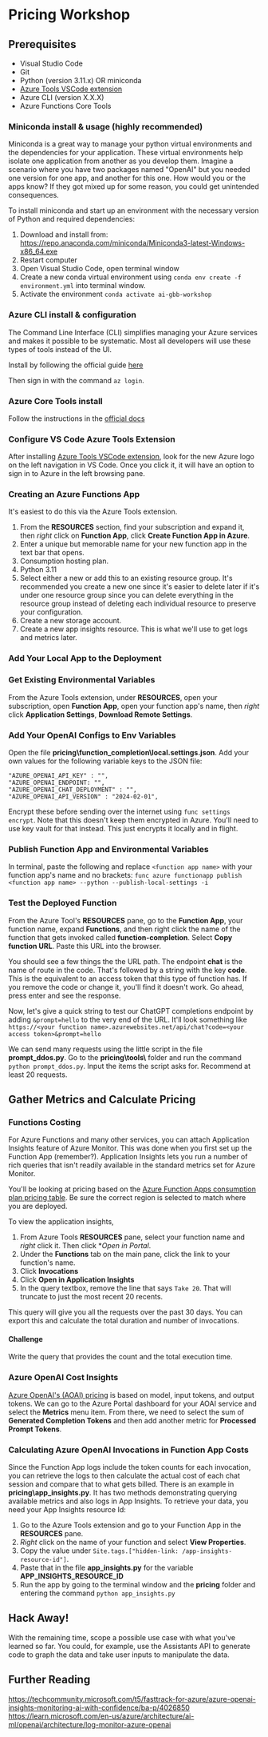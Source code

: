 # Pricing Workshop

## Prerequisites
- Visual Studio Code
- Git
- Python (version 3.11.x) OR miniconda
- [Azure Tools VSCode extension](https://marketplace.visualstudio.com/items?itemName=ms-vscode.vscode-node-azure-pack)
- Azure CLI (version X.X.X)
- Azure Functions Core Tools

### Miniconda install & usage (highly recommended)
Miniconda is a great way to manage your python virtual environments and the dependencies for your application. These virtual environments help isolate one application from another as you develop them. Imagine a scenario where you have two packages named "OpenAI" but you needed one version for one app, and another for this one. How would you or the apps know? If they got mixed up for some reason, you could get unintended consequences.

To install miniconda and start up an environment with the necessary version of Python and required dependencies:
1. Download and install from: https://repo.anaconda.com/miniconda/Miniconda3-latest-Windows-x86_64.exe
2. Restart computer
3. Open Visual Studio Code, open terminal window
4. Create a new conda virtual environment using `conda env create -f environment.yml` into terminal window.
5. Activate the environment `conda activate ai-gbb-workshop`

### Azure CLI install & configuration
The Command Line Interface (CLI) simplifies managing your Azure services and makes it possible to be systematic. Most all developers will use these types of tools instead of the UI.

Install by following the official guide [here](https://learn.microsoft.com/en-us/cli/azure/install-azure-cli-windows?tabs=azure-cli)

Then sign in with the command `az login`.

### Azure Core Tools install
Follow the instructions in the [official docs](https://learn.microsoft.com/en-us/azure/azure-functions/functions-run-local?tabs=linux%2Cisolated-process%2Cnode-v4%2Cpython-v2%2Chttp-trigger%2Ccontainer-apps&pivots=programming-language-python)

### Configure VS Code Azure Tools Extension
After installing [Azure Tools VSCode extension](https://marketplace.visualstudio.com/items?itemName=ms-vscode.vscode-node-azure-pack), look for the new Azure logo on the left navigation in VS Code. Once you click it, it will have an option to sign in to Azure in the left browsing pane.

### Creating an Azure Functions App
It's easiest to do this via the Azure Tools extension.

1. From the **RESOURCES** section, find your subscription and expand it, then *right* click on **Function App**, click **Create Function App in Azure**.
2. Enter a unique but memorable name for your new function app in the text bar that opens.
3. Consumption hosting plan.
4. Python 3.11
5. Select either a new or add this to an existing resource group. It's recommended you create a new one since it's easier to delete later if it's under one resource group since you can delete everything in the resource group instead of deleting each individual resource to preserve your configuration.
6. Create a new storage account.
7. Create a new app insights resource. This is what we'll use to get logs and metrics later.

### Add Your Local App to the Deployment 


### Get Existing Environmental Variables
From the Azure Tools extension, under **RESOURCES**, open your subscription, open **Function App**, open your function app's name, then *right* click **Application Settings**, **Download Remote Settings**.

### Add Your OpenAI Configs to Env Variables
Open the file **pricing\function_completion\local.settings.json**. Add your own values for the following variable keys to the JSON file:
```
"AZURE_OPENAI_API_KEY" : "",
"AZURE_OPENAI_ENDPOINT: "",
"AZURE_OPENAI_CHAT_DEPLOYMENT" : "",
"AZURE_OPENAI_API_VERSION" : "2024-02-01",
```

Encrypt these before sending over the internet using `func settings encrypt`. Note that this doesn't keep them encrypted in Azure. You'll need to use key vault for that instead. This just encrypts it locally and in flight.

### Publish Function App and Environmental Variables
In terminal, paste the following and replace `<function app name>` with your function app's name and no brackets:
`func azure functionapp publish <function app name> --python --publish-local-settings -i`

### Test the Deployed Function
From the Azure Tool's **RESOURCES** pane, go to the **Function App**, your function name, expand **Functions**, and then right click the name of the function that gets invoked called **function-completion**. Select **Copy function URL**. Paste this URL into the browser.

You should see a few things the the URL path. The endpoint **chat** is the name of route in the code. That's followed by a string with the key **code**. This is the equivalent to an access token that this type of function has. If you remove the code or change it, you'll find it doesn't work. Go ahead, press enter and see the response.

Now, let's give a quick string to test our ChatGPT completions endpoint by adding `&prompt=hello` to the very end of the URL. 
It'll look something like `https://<your function name>.azurewebsites.net/api/chat?code=<your access token>&prompt=hello`

We can send many requests using the little script in the file **prompt_ddos.py**. Go to the **pricing\tools\\** folder and run the command `python prompt_ddos.py`. Input the items the script asks for. Recommend at least 20 requests.

## Gather Metrics and Calculate Pricing

### Functions Costing
For Azure Functions and many other services, you can attach Application Insights feature of Azure Monitor. This was done when you first set up the Function App (remember?). Application Insights lets you run a number of rich queries that isn't readily available in the standard metrics set for Azure Monitor.

You'll be looking at pricing based on the [Azure Function Apps consumption plan pricing table](https://azure.microsoft.com/en-us/pricing/details/functions/#pricing). Be sure the correct region is selected to match where you are deployed.

To view the application insights,
1) From Azure Tools **RESOURCES** pane, select your function name and *right* click it. Then click **Open in Portal*.
2) Under the **Functions** tab on the main pane, click the link to your function's name.
3) Click **Invocations**
4) Click **Open in Application Insights**
5) In the query textbox, remove the line that says `Take 20`. That will truncate to just the most recent 20 recents.

This query will give you all the requests over the past 30 days. You can export this and calculate the total duration and number of invocations.

#### Challenge
Write the query that provides the count and the total execution time.

### Azure OpenAI Cost Insights
[Azure OpenAI's (AOAI) pricing](https://azure.microsoft.com/en-us/pricing/details/cognitive-services/openai-service/#pricing) is based on model, input tokens, and output tokens. We can go to the Azure Portal dashboard for your AOAI service and select the **Metrics** menu item. From there, we need to select the sum of **Generated Completion Tokens** and then add another metric for **Processed Prompt Tokens**.

### Calculating Azure OpenAI Invocations in Function App Costs
Since the Function App logs include the token counts for each invocation, you can retrieve the logs to then calculate the actual cost of each chat session and compare that to what gets billed. There is an example in  **pricing\app_insights.py**. It has two methods demonstrating querying available metrics and also logs in App Insights. To retrieve your data, you need your App Insights resource Id:

1) Go to the Azure Tools extension and go to your Function App in the **RESOURCES** pane.
2) *Right* click on the name of your function and select **View Properties**.
3) Copy the value under `Site.tags.["hidden-link: /app-insights-resource-id"]`.
4) Paste that in the file **app_insights.py** for the variable **APP_INSIGHTS_RESOURCE_ID**
5) Run the app by going to the terminal window and the **pricing** folder and entering the command `python app_insights.py`

## Hack Away!
With the remaining time, scope a possible use case with what you've learned so far. You could, for example, use the Assistants API to generate code to graph the data and take user inputs to manipulate the data.

## Further Reading
https://techcommunity.microsoft.com/t5/fasttrack-for-azure/azure-openai-insights-monitoring-ai-with-confidence/ba-p/4026850
https://learn.microsoft.com/en-us/azure/architecture/ai-ml/openai/architecture/log-monitor-azure-openai